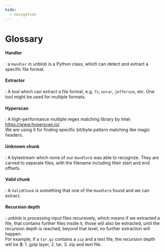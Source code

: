 ```yaml
---
hide:
  - navigation
---
```


# Glossary

#### Handler

: a `Handler` in unblob is a Python class, which can detect and extract a
specific file format.

#### Extractor

: A tool which can extract a file format, e.g. `7z`, `unrar`, `jefferson`, etc.
One tool might be used for multiple formats.

#### Hyperscan

: A high-performance multiple regex matching library by Intel: https://www.hyperscan.io/  
We are using it for finding specific bit/byte pattern matching like magic headers.

#### Unknown chunk

: A bytestream which none of our `Handler`s was able to recognize. They are
carved to separate files, with the filename including their start and end
offsets.

#### Valid chunk

: A `ValidChunk` is something that one of the `Handler`s found and we can extract.

#### Recursion depth

: unblob is processing input files recursively, which means if we extracted a
file, that contains further files inside it, those will also be extracted, until
the recursion depth is reached, beyond that level, no further extraction will
happen.  
For example, if a `tar.gz` contains a `zip` and a text file, the
recursion depth will be **3**: 1. gzip layer, 2. tar, 3. zip and text file.
